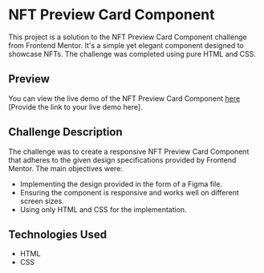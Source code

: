 # NFT Preview Card Component

This project is a solution to the NFT Preview Card Component challenge from Frontend Mentor. It's a simple yet elegant component designed to showcase NFTs. The challenge was completed using pure HTML and CSS.

## Preview

You can view the live demo of the NFT Preview Card Component [here](#) [Provide the link to your live demo here].

## Challenge Description

The challenge was to create a responsive NFT Preview Card Component that adheres to the given design specifications provided by Frontend Mentor. The main objectives were:

- Implementing the design provided in the form of a Figma file.
- Ensuring the component is responsive and works well on different screen sizes.
- Using only HTML and CSS for the implementation.

## Technologies Used

- HTML
- CSS
